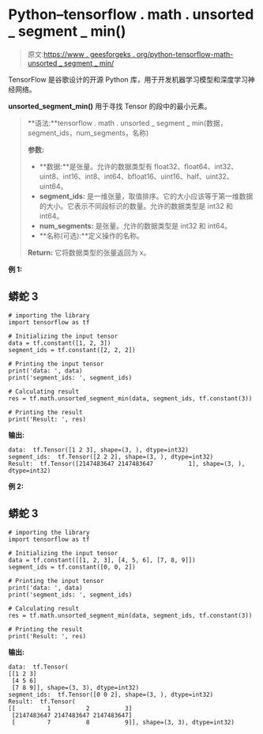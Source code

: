 # Python–tensorflow . math . unsorted _ segment _ min()

> 原文:[https://www . geesforgeks . org/python-tensorflow-math-unsorted _ segment _ min/](https://www.geeksforgeeks.org/python-tensorflow-math-unsorted_segment_min/)

TensorFlow 是谷歌设计的开源 Python 库，用于开发机器学习模型和深度学习神经网络。

**unsorted_segment_min()** 用于寻找 Tensor 的段中的最小元素。

> **语法:**tensorflow . math . unsorted _ segment _ min(数据，segment_ids，num_segments，名称)
> 
> **参数:**
> 
> *   **数据:**是张量。允许的数据类型有 float32、float64、int32、uint8、int16、int8、int64、bfloat16、uint16、half、uint32、uint64。
> *   **segment_ids:** 是一维张量，取值排序。它的大小应该等于第一维数据的大小。它表示不同段标识的数量。允许的数据类型是 int32 和 int64。
> *   **num_segments:** 是张量。允许的数据类型是 int32 和 int64。
> *   **名称(可选):**定义操作的名称。
> 
> **Return:** 它将数据类型的张量返回为 x。

**例 1:**

## 蟒蛇 3

```
# importing the library
import tensorflow as tf

# Initializing the input tensor
data = tf.constant([1, 2, 3])
segment_ids = tf.constant([2, 2, 2])

# Printing the input tensor
print('data: ', data)
print('segment_ids: ', segment_ids)

# Calculating result
res = tf.math.unsorted_segment_min(data, segment_ids, tf.constant(3))

# Printing the result
print('Result: ', res)
```

**输出:**

```
data:  tf.Tensor([1 2 3], shape=(3, ), dtype=int32)
segment_ids:  tf.Tensor([2 2 2], shape=(3, ), dtype=int32)
Result:  tf.Tensor([2147483647 2147483647          1], shape=(3, ), dtype=int32)

```

**例 2:**

## 蟒蛇 3

```
# importing the library
import tensorflow as tf

# Initializing the input tensor
data = tf.constant([[1, 2, 3], [4, 5, 6], [7, 8, 9]])
segment_ids = tf.constant([0, 0, 2])

# Printing the input tensor
print('data: ', data)
print('segment_ids: ', segment_ids)

# Calculating result
res = tf.math.unsorted_segment_min(data, segment_ids, tf.constant(3))

# Printing the result
print('Result: ', res)
```

**输出:**

```
data:  tf.Tensor(
[[1 2 3]
 [4 5 6]
 [7 8 9]], shape=(3, 3), dtype=int32)
segment_ids:  tf.Tensor([0 0 2], shape=(3, ), dtype=int32)
Result:  tf.Tensor(
[[         1          2          3]
 [2147483647 2147483647 2147483647]
 [         7          8          9]], shape=(3, 3), dtype=int32)

```